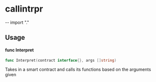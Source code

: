 # callintrpr
--
    import "."


## Usage

#### func  Interpret

```go
func Interpret(contract interface{}, args []string)
```
Takes in a smart contract and calls its functions based on the arguments given
